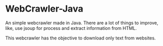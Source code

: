 # WebCrawler-Java
An simple webcrawler made in Java. There are a lot of things to improve, like, use jsoup for process and extract information from HTML.

This webcrawler has the objective to download only text from websites.
